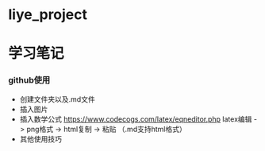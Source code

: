 # liye_project

# 学习笔记

### github使用
- 创建文件夹以及.md文件
- 插入图片
- 插入数学公式
https://www.codecogs.com/latex/eqneditor.php
latex编辑 -> png格式 -> html复制 -> 粘贴  （.md支持html格式）
- 其他使用技巧
